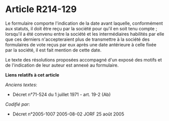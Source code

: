# Article R214-129

Le formulaire comporte l'indication de la date avant laquelle, conformément aux statuts, il doit être reçu par la société
pour qu'il en soit tenu compte ; lorsqu'il a été convenu entre la société et les intermédiaires habilités par elle que ces
derniers n'accepteraient plus de transmettre à la société des formulaires de vote reçus par eux après une date antérieure à
celle fixée par la société, il est fait mention de cette date.

Le texte des résolutions proposées accompagné d'un exposé des motifs et de l'indication de leur auteur est annexé au
formulaire.

**Liens relatifs à cet article**

_Anciens textes_:

  - Décret n°71-524 du 1 juillet 1971 - art. 19-2 (Ab)

_Codifié par_:

  - Décret n°2005-1007 2005-08-02 JORF 25 août 2005
